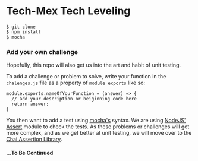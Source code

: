 # Tech-Mex Tech Leveling

```
$ git clone
$ npm install
$ mocha
```

### Add your own challenge 
Hopefully, this repo will also get us into the art and habit of unit testing. 

To add a challenge or problem to solve, write your function in the `chalenges.js` file as a property of `module exports` like so:

```
module.exports.nameOfYourFunction = (answer) => {
  // add your description or beiginning code here
  return answer;
}
```

You then want to add a test using [mocha's](http://mochajs.org/) syntax. We are using [NodeJS' Assert](https://nodejs.org/api/assert.html) module to check the tests. As these problems or challenges will get more complex, and as we get better at unit testing, we will move over to the [Chai Assertion Library](http://chaijs.com/).

#### ...To Be Continued
